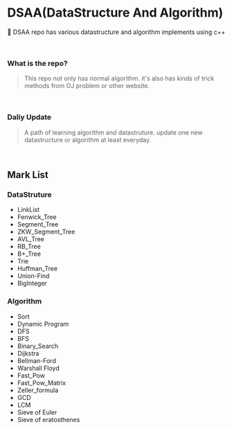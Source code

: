 # DSAA(DataStructure And Algorithm)
:wrench: DSAA repo has various datastructure and algorithm implements using c++

<br>

### What is the repo?
> This repo not only has normal algorithm. it's also has kinds of 
> trick methods from OJ problem or other website.

<br>



### Daliy Update
> A path of learning algorithm and datastruture. update one new datastructure or algorithm at least everyday.

<br>




## Mark List

### DataStruture
- LinkList
- Fenwick_Tree
- Segment_Tree
- ZKW_Segment_Tree
- AVL_Tree
- RB_Tree
- B+_Tree
- Trie
- Huffman_Tree
- Union-Find
- BigInteger

### Algorithm
- Sort
- Dynamic Program
- DFS
- BFS
- Binary_Search
- Dijkstra
- Bellman-Ford
- Warshall Floyd
- Fast_Pow
- Fast_Pow_Matrix
- Zeller_formula
- GCD
- LCM
- Sieve of Euler
- Sieve of eratosthenes
